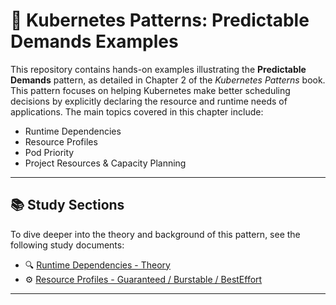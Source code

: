 # 📌 Kubernetes Patterns: Predictable Demands Examples

This repository contains hands-on examples illustrating the **Predictable Demands** pattern, as detailed in Chapter 2 of the *Kubernetes Patterns* book. This pattern focuses on helping Kubernetes make better scheduling decisions by explicitly declaring the resource and runtime needs of applications. The main topics covered in this chapter include:

- Runtime Dependencies
- Resource Profiles
- Pod Priority
- Project Resources & Capacity Planning

---

## 📚 Study Sections

To dive deeper into the theory and background of this pattern, see the following study documents:

- 🔍 [Runtime Dependencies - Theory](./docs/01-Runtime-Dependencies.md)
- ⚙️ [Resource Profiles - Guaranteed / Burstable / BestEffort](./docs/02-Resource-Profiles.md)

---
